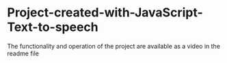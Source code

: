 # Project-created-with-JavaScript-Text-to-speech
The functionality and operation of the project are available as a video in the readme file
